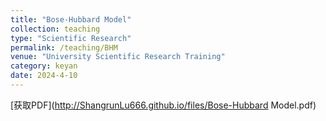 ```yaml
---
title: "Bose-Hubbard Model"
collection: teaching
type: "Scientific Research"
permalink: /teaching/BHM
venue: "University Scientific Research Training"
category: keyan
date: 2024-4-10
---
```


[获取PDF](http://ShangrunLu666.github.io/files/Bose-Hubbard Model.pdf)



